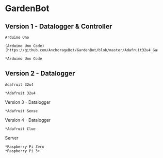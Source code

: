 # GardenBot

  ## Version 1 - Datalogger & Controller 
  
    Arduino Uno
  
    (Arduino Uno Code)[https://github.com/AnchorageBot/GardenBot/blob/master/Adafruit32u4_GardenBot.ino]
  
    *Arduino Uno Code
    
  ## Version 2 - Datalogger
  
    Adafruit 32u4 
  
    *Adafruit 32u4

  Version 3 - Datalogger
  
    *Adafruit Sense
  
  Version 4 - Datalogger
  
    *Adafruit Clue
  
  Server
  
    *Raspberry Pi Zero
    *Raspberry Pi 3+
